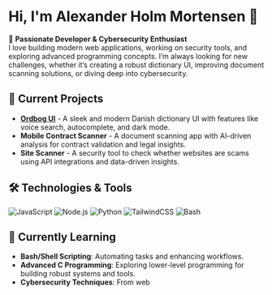 # Hi, I'm Alexander Holm Mortensen 👋

🚀 **Passionate Developer & Cybersecurity Enthusiast**  
I love building modern web applications, working on security tools, and exploring advanced programming concepts. I’m always looking for new challenges, whether it’s creating a robust dictionary UI, improving document scanning solutions, or diving deep into cybersecurity.

## 🔭 Current Projects
- **[Ordbog UI](https://github.com/alexanderholm/ordbog-ui)** - A sleek and modern Danish dictionary UI with features like voice search, autocomplete, and dark mode.
- **Mobile Contract Scanner** - A document scanning app with AI-driven analysis for contract validation and legal insights.
- **Site Scanner** - A security tool to check whether websites are scams using API integrations and data-driven insights.

## 🛠️ Technologies & Tools
![JavaScript](https://img.shields.io/badge/JavaScript-F7DF1E?style=for-the-badge&logo=javascript&logoColor=black)
![Node.js](https://img.shields.io/badge/Node.js-43853D?style=for-the-badge&logo=node-dot-js&logoColor=white)
![Python](https://img.shields.io/badge/Python-3776AB?style=for-the-badge&logo=python&logoColor=white)
![TailwindCSS](https://img.shields.io/badge/TailwindCSS-38B2AC?style=for-the-badge&logo=tailwind-css&logoColor=white)
![Bash](https://img.shields.io/badge/Bash-4EAA25?style=for-the-badge&logo=gnu-bash&logoColor=white)

## 🌱 Currently Learning
- **Bash/Shell Scripting**: Automating tasks and enhancing workflows.
- **Advanced C Programming**: Exploring lower-level programming for building robust systems and tools.
- **Cybersecurity Techniques**: From web 
